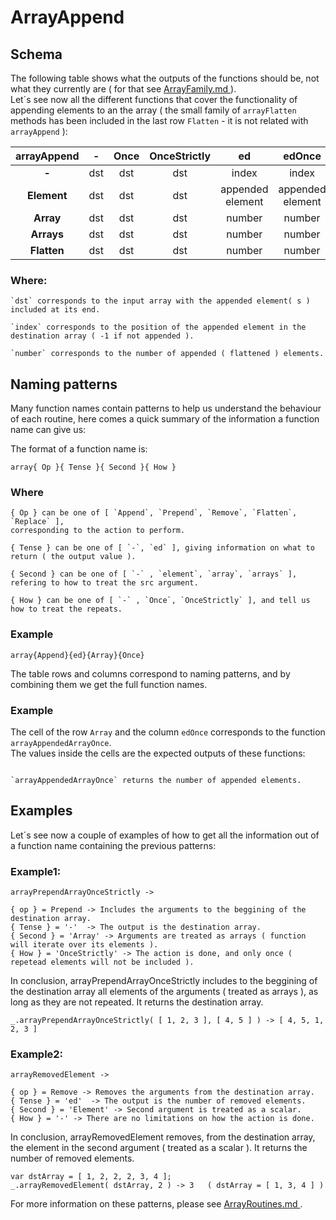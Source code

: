 # ArrayAppend

## Schema

  The following table shows what the outputs of the functions should be, not what they currently are ( for that see
  [ ArrayFamily.md ](ArrayFamily.md) ).  
  Let´s see now all the different functions that cover the functionality of appending elements to an the array
  ( the small family of `arrayFlatten` methods has been included in the last row `Flatten` - it is not related with `arrayAppend` ):

  | **arrayAppend** | **-** | **Once** | **OnceStrictly** | **ed** | **edOnce** | **edOnceStrictly** |
  | :---: | :---: | :---: | :---: | :---: | :---: | :---: |
  | **-** | dst | dst | dst | index | index | index |
  | **Element** | dst | dst | dst | appended element | appended element | appended element |
  | **Array** | dst | dst | dst | number | number | number |
  | **Arrays** | dst | dst | dst | number | number | number |
  | **Flatten** | dst | dst | dst | number | number | number |

### Where:

    `dst` corresponds to the input array with the appended element( s ) included at its end.

    `index` corresponds to the position of the appended element in the destination array ( -1 if not appended ).

    `number` corresponds to the number of appended ( flattened ) elements.

## Naming patterns

Many function names contain patterns to help us understand the behaviour of each routine, here comes a quick summary of the information a function name can give us:

The format of a function name is:  

`array{ Op }{ Tense }{ Second }{ How }`

### Where

    { Op } can be one of [ `Append`, `Prepend`, `Remove`, `Flatten`, `Replace` ],
    corresponding to the action to perform.

    { Tense } can be one of [ `-`, `ed` ], giving information on what to return ( the output value ).

    { Second } can be one of [ `-` , `element`, `array`, `arrays` ], refering to how to treat the src argument.

    { How } can be one of [ `-` , `Once`, `OnceStrictly` ], and tell us how to treat the repeats.

### Example

```
array{Append}{ed}{Array}{Once}
```

  The table rows and columns correspond to naming patterns, and by combining them we get the full function names.

### Example

  The cell of the row `Array` and the column `edOnce` corresponds to the function `arrayAppendedArrayOnce`.  
  The values inside the cells are the expected outputs of these functions:  

  ```

  `arrayAppendedArrayOnce` returns the number of appended elements.

  ```

## Examples

  Let´s see now a couple of examples of how to get all the information out of a function name containing
  the previous patterns:

### Example1:

  ```
  arrayPrependArrayOnceStrictly ->

  { op } = Prepend -> Includes the arguments to the beggining of the destination array.   
  { Tense } = '-'  -> The output is the destination array.
  { Second } = 'Array' -> Arguments are treated as arrays ( function will iterate over its elements ).
  { How } = 'OnceStrictly' -> The action is done, and only once ( repetead elements will not be included ).
  ```
  In conclusion, arrayPrependArrayOnceStrictly includes to the beggining of the destination array all elements
  of the arguments ( treated as arrays ), as long as they are not repeated. It returns the destination array.

  ```
  _.arrayPrependArrayOnceStrictly( [ 1, 2, 3 ], [ 4, 5 ] ) -> [ 4, 5, 1, 2, 3 ]
  ```

### Example2:

  ```
  arrayRemovedElement ->

  { op } = Remove -> Removes the arguments from the destination array.   
  { Tense } = 'ed'  -> The output is the number of removed elements.
  { Second } = 'Element' -> Second argument is treated as a scalar.
  { How } = '-' -> There are no limitations on how the action is done.
  ```
  In conclusion, arrayRemovedElement removes, from the destination array, the element
  in the second argument ( treated as a scalar ). It returns the number of removed elements.

  ```
  var dstArray = [ 1, 2, 2, 2, 3, 4 ];  
  _.arrayRemovedElement( dstArray, 2 ) -> 3   ( dstArray = [ 1, 3, 4 ] )

  ```

  For more information on these patterns, please see [ ArrayRoutines.md ](ArrayRoutines.md).

